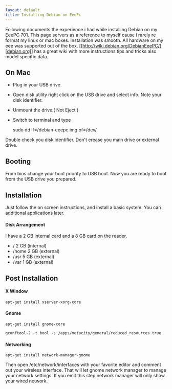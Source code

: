 ```yaml
---
layout: default
title: Installing Debian on EeePc
---
```


Following documents the experience i had while installing Debian on my EeePC
701. This page servers as a reference to myself cause i rarely re format
my linux or mac boxes. Installation was smooth. All hardware  on my
eee was supported  out of the box. [[http://wiki.debian.org/DebianEeePC/][debian.org]] has a great wiki with more
instructions tips and tricks also model specific data. 

## On Mac
 - Plug in your USB drive.
 - Open disk utility right click on the USB drive and select info.
   Note your disk identifier.
 - Unmount the drive.( Not Eject )
 - Switch to terminal and type

    sudo dd if=<full path to>/debian-eeepc.img of=/dev/<diskIdentifier>
   
Double check you disk identifier. Don't erease you main drive or
external drive.

## Booting

From bios change your boot priority to USB boot. Now you are ready to
boot from the USB drive you prepared.

## Installation

Just follow the on screen instructions, and install a basic
system. You can additional applications later.

#### Disk Arrangement
I have a 2 GB internal card and a 8 GB card on the reader.

 - / 2 GB (internal)
 - /home 2 GB (external)
 - /usr  5 GB (external)
 - /var  1 GB (external)

## Post Installation

#### X Window

    apt-get install xserver-xorg-core

#### Gnome

    apt-get install gnome-core

    gconftool-2 -t bool -s /apps/metacity/general/reduced_resources true


#### Networking

    apt-get install network-manager-gnome

Then open /etc/network/interfaces with your favorite editor and comment
out your wireless interface. That will let gnome network manager to
manage your network settings. If you emit this step network manager will
only show your wired network.
